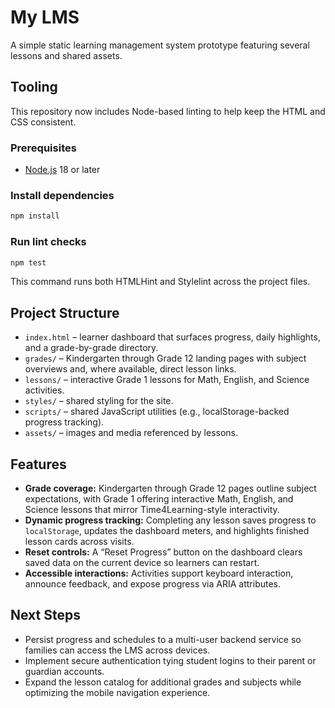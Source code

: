 # My LMS

A simple static learning management system prototype featuring several lessons and shared assets.

## Tooling

This repository now includes Node-based linting to help keep the HTML and CSS consistent.

### Prerequisites
- [Node.js](https://nodejs.org/) 18 or later

### Install dependencies
```bash
npm install
```

### Run lint checks
```bash
npm test
```
This command runs both HTMLHint and Stylelint across the project files.

## Project Structure
- `index.html` – learner dashboard that surfaces progress, daily highlights, and a grade-by-grade directory.
- `grades/` – Kindergarten through Grade 12 landing pages with subject overviews and, where available, direct lesson links.
- `lessons/` – interactive Grade 1 lessons for Math, English, and Science activities.
- `styles/` – shared styling for the site.
- `scripts/` – shared JavaScript utilities (e.g., localStorage-backed progress tracking).
- `assets/` – images and media referenced by lessons.

## Features
- **Grade coverage:** Kindergarten through Grade 12 pages outline subject expectations, with Grade 1 offering interactive Math, English, and Science lessons that mirror Time4Learning-style interactivity.
- **Dynamic progress tracking:** Completing any lesson saves progress to `localStorage`, updates the dashboard meters, and highlights finished lesson cards across visits.
- **Reset controls:** A “Reset Progress” button on the dashboard clears saved data on the current device so learners can restart.
- **Accessible interactions:** Activities support keyboard interaction, announce feedback, and expose progress via ARIA attributes.

## Next Steps
- Persist progress and schedules to a multi-user backend service so families can access the LMS across devices.
- Implement secure authentication tying student logins to their parent or guardian accounts.
- Expand the lesson catalog for additional grades and subjects while optimizing the mobile navigation experience.
